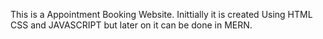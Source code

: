 This is a Appointment Booking Website. Inittially it is created Using HTML CSS and JAVASCRIPT but later on it can be done in MERN.
